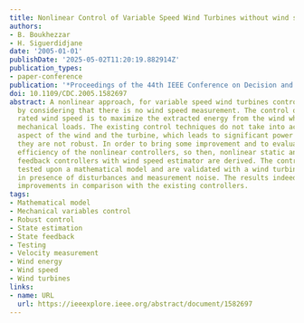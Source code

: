 ```yaml
---
title: Nonlinear Control of Variable Speed Wind Turbines without wind speed measurement
authors:
- B. Boukhezzar
- H. Siguerdidjane
date: '2005-01-01'
publishDate: '2025-05-02T11:20:19.882914Z'
publication_types:
- paper-conference
publication: '*Proceedings of the 44th IEEE Conference on Decision and Control*'
doi: 10.1109/CDC.2005.1582697
abstract: A nonlinear approach, for variable speed wind turbines control, is presented
  by considering that there is no wind speed measurement. The control objective below
  rated wind speed is to maximize the extracted energy from the wind while reducing
  mechanical loads. The existing control techniques do not take into account the dynamical
  aspect of the wind and the turbine, which leads to significant power losses, besides,
  they are not robust. In order to bring some improvement and to evaluate the applicability
  efficiency of the nonlinear controllers, so then, nonlinear static and dynamic state
  feedback controllers with wind speed estimator are derived. The controllers are
  tested upon a mathematical model and are validated with a wind turbine simulator,
  in presence of disturbances and measurement noise. The results indeed show significant
  improvements in comparison with the existing controllers.
tags:
- Mathematical model
- Mechanical variables control
- Robust control
- State estimation
- State feedback
- Testing
- Velocity measurement
- Wind energy
- Wind speed
- Wind turbines
links:
- name: URL
  url: https://ieeexplore.ieee.org/abstract/document/1582697
---
```

